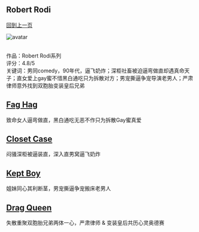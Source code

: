 ## Robert Rodi
[回到上一页](https://boheme13.github.io/Reviews/)  &nbsp;&nbsp;

![avatar](https://ksr-ugc.imgix.net/assets/011/491/176/b382e955b89d636ce1afd087a659fc30_original.jpg?ixlib=rb-4.0.2&crop=faces&w=1024&h=576&fit=crop&v=1463683501&auto=format&frame=1&q=92&s=54d5697d296bd0eac1c823c751ed85de)
<br>
<br>

作品：Robert Rodi系列<br>
评分：4.8/5<br>
关键词：男同comedy，90年代，逼飞奶炸；深柜社畜被迫逼弯做直却遇真命天子；直女爱上gay蜜不惜黑白通吃只为拆散对方；男宠撕逼争宠导演老男人；严肃律师意外找到双胞胎变装皇后兄弟<br>

## [Fag Hag](https://boheme130.github.io/FagHag/) <br>
致命女人逼弯做直，黑白通吃无恶不作只为拆散Gay蜜真爱
<br>


## [Closet Case](https://boheme130.github.io/ClosetCase/) <br>
闷骚深柜被逼装直，深入直男窝逼飞奶炸
<br>


## [Kept Boy](https://boheme130.github.io/KeptBoy/) <br>
姐妹同心其利断茎，男宠撕逼争宠搬床老男人
<br>

## [Drag Queen]( https://boheme130.github.io/DragQueen/) <br>
失散重聚双胞胎兄弟两体一心，严肃律师 & 变装皇后共历心灵奥德赛
<br>
